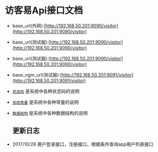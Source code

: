 # 访客易Api接口文档
* base\_url\(外网\):[http://192.168.50.201:9090/visitor](http://192.168.50.201:9090/visitor)
* base\_url\(测试服\):[http://192.168.50.201:9090/visitor](http://192.168.50.201:9090/visitor)
* base\_url\(测试服\):[http://192.168.50.201:9090/visitor](http://192.168.50.201:9090/visitor)
* base\_ngm_url\(测试服\):[http://192.168.50.201:9091/visitor](http://192.168.50.201:9091/visitor)
* [`状态码`](code.md) 是系统中各种状态码的说明
* [`系统常量`](constants.md) 是系统中各种常量的说明
* [`数据结构`](data-struct.md) 是系统中各种数据结构的说明

  ## 更新日志

* 2017/10/28 用户登录接口，注册接口，根据条件查询app用户列表接口



